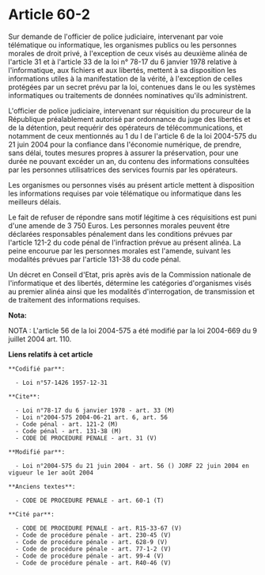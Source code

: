 # Article 60-2

Sur demande de l'officier de police judiciaire, intervenant par voie télématique ou informatique, les organismes publics ou
les personnes morales de droit privé, à l'exception de ceux visés au deuxième alinéa de l'article 31 et à l'article 33 de la
loi n° 78-17 du 6 janvier 1978 relative à l'informatique, aux fichiers et aux libertés, mettent à sa disposition les
informations utiles à la manifestation de la vérité, à l'exception de celles protégées par un secret prévu par la loi,
contenues dans le ou les systèmes informatiques ou traitements de données nominatives qu'ils administrent.

L'officier de police judiciaire, intervenant sur réquisition du procureur de la République préalablement autorisé par
ordonnance du juge des libertés et de la détention, peut requérir des opérateurs de télécommunications, et notamment de ceux
mentionnés au 1 du I de l'article 6 de la loi 2004-575 du 21 juin 2004 pour la confiance dans l'économie numérique, de
prendre, sans délai, toutes mesures propres à assurer la préservation, pour une durée ne pouvant excéder un an, du contenu
des informations consultées par les personnes utilisatrices des services fournis par les opérateurs.

Les organismes ou personnes visés au présent article mettent à disposition les informations requises par voie télématique ou
informatique dans les meilleurs délais.

Le fait de refuser de répondre sans motif légitime à ces réquisitions est puni d'une amende de 3 750 Euros. Les personnes
morales peuvent être déclarées responsables pénalement dans les conditions prévues par l'article 121-2 du code pénal de
l'infraction prévue au présent alinéa. La peine encourue par les personnes morales est l'amende, suivant les modalités
prévues par l'article 131-38 du code pénal.

Un décret en Conseil d'Etat, pris après avis de la Commission nationale de l'informatique et des libertés, détermine les
catégories d'organismes visés au premier alinéa ainsi que les modalités d'interrogation, de transmission et de traitement des
informations requises.

**Nota:**

NOTA : L'article 56 de la loi 2004-575 a été modifié par la loi 2004-669 du 9 juillet 2004 art. 110.

**Liens relatifs à cet article**

	**Codifié par**:

	  - Loi n°57-1426 1957-12-31

	**Cite**:

	  - Loi n°78-17 du 6 janvier 1978 - art. 33 (M)
	  - Loi n°2004-575 2004-06-21 art. 6, art. 56
	  - Code pénal - art. 121-2 (M)
	  - Code pénal - art. 131-38 (M)
	  - CODE DE PROCEDURE PENALE - art. 31 (V)

	**Modifié par**:

	  - Loi n°2004-575 du 21 juin 2004 - art. 56 () JORF 22 juin 2004 en vigueur le 1er août 2004

	**Anciens textes**:

	  - CODE DE PROCEDURE PENALE - art. 60-1 (T)

	**Cité par**:

	  - CODE DE PROCEDURE PENALE - art. R15-33-67 (V)
	  - Code de procédure pénale - art. 230-45 (V)
	  - Code de procédure pénale - art. 628-9 (V)
	  - Code de procédure pénale - art. 77-1-2 (V)
	  - Code de procédure pénale - art. 99-4 (V)
	  - Code de procédure pénale - art. R40-46 (V)

